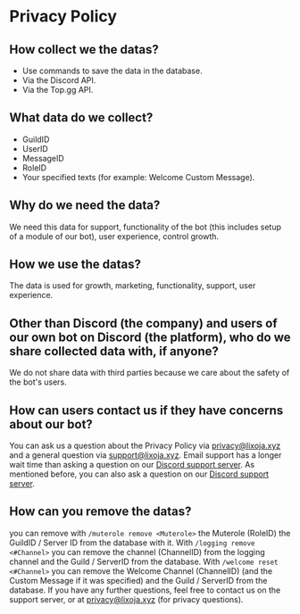 # Privacy Policy

## How collect we the datas?

* Use commands to save the data in the database.&#x20;
* Via the Discord API.&#x20;
* Via the Top.gg API.

## What data do we collect?

* GuildID
* UserID
* MessageID
* RoleID
* Your specified texts (for example: Welcome Custom Message).

## Why do we need the data?

We need this data for support, functionality of the bot (this includes setup of a module of our bot), user experience, control growth.

## How we use the datas?

The data is used for growth, marketing, functionality, support, user experience.



## Other than Discord (the company) and users of our own bot on Discord (the platform), who do we share collected data with, if anyone?&#x20;

We do not share data with third parties because we care about the safety of the bot's users.

## How can users contact us if they have concerns about our bot?

You can ask us a question about the Privacy Policy via privacy@lixoja.xyz and a general question via support@lixoja.xyz. Email support has a longer wait time than asking a question on our [Discord support server](https://www.lixoja.xyz/support). As mentioned before, you can also ask a question on our [Discord support server](https://www.lixoja.xyz/support).

## How can you remove the datas?&#x20;

you can remove with `/muterole remove <Muterole>` the Muterole (RoleID) the GuildID / Server ID from the database with it. With `/logging remove <#Channel>` you can remove the channel (ChannelID) from the logging channel and the Guild / ServerID from the database. With `/welcome reset <#Channel>` you can remove the Welcome Channel (ChannelID) (and the Custom Message if it was specified) and the Guild / ServerID from the database. If you have any further questions, feel free to contact us on the support server, or at privacy@lixoja.xyz (for privacy questions).

